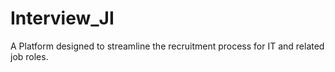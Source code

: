 # Interview_JI
A Platform designed to streamline the recruitment process for IT and related job roles.
